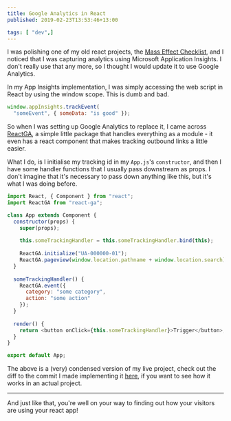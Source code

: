 ```yaml
---
title: Google Analytics in React
published: 2019-02-23T13:53:46+13:00 

tags: [ "dev",]
---
```


I was polishing one of my old react projects, the [Mass Effect Checklist](https://masseffectlist.com/), and I noticed that I was capturing analytics using Microsoft Application Insights. I don't really use that any more, so I thought I would update it to use Google Analytics.

In my App Insights implementation, I was simply accessing the web script in React by using the window scope. This is dumb and bad.

```js
window.appInsights.trackEvent(
  "someEvent", { someData: "is good" });
```

So when I was setting up Google Analytics to replace it, I came across [ReactGA](https://github.com/react-ga/react-ga), a simple little package that handles everything as a module - it even has a react component that makes tracking outbound links a little easier.

What I do, is I initialise my tracking id in my `App.js`'s `constructor`, and then I have some handler functions that I usually pass downstream as props. I don't imagine that it's necessary to pass down anything like this, but it's what I was doing before.

```js
import React, { Component } from "react";
import ReactGA from "react-ga";

class App extends Component {
  constructor(props) {
    super(props);
    
    this.someTrackingHandler = this.someTrackingHandler.bind(this);
    
    ReactGA.initialize("UA-000000-01");
    ReactGA.pageview(window.location.pathname + window.location.search)
  }
  
  someTrackingHandler() {
    ReactGA.event({
      category: "some category",
      action: "some action"
    });
  }
  
  render() {
    return <button onClick={this.someTrackingHandler}>Trigger</button>;
  }
}

export default App;
```

The above is a (very) condensed version of my live project, check out the diff to the commit I made implementing it [here](https://github.com/crookm/me-checklist/commit/b9af928cfea0e107f19098dc67c8b4161477f13a), if you want to see how it works in an actual project.

---

And just like that, you're well on your way to finding out how your visitors are using your react app!
